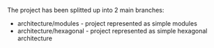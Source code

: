The project has been splitted up into 2 main branches:
  - architecture/modules - project represented as simple modules
  - architecture/hexagonal - project represented as simple hexagonal architecture
